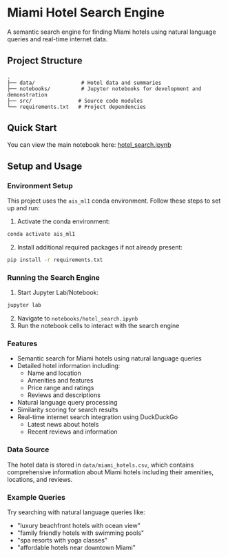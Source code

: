 # Miami Hotel Search Engine

A semantic search engine for finding Miami hotels using natural language queries and real-time internet data.

## Project Structure
```
.
├── data/               # Hotel data and summaries
├── notebooks/          # Jupyter notebooks for development and demonstration
├── src/               # Source code modules
└── requirements.txt   # Project dependencies
```

## Quick Start

You can view the main notebook here: [hotel_search.ipynb](notebooks/hotel_search.ipynb)

## Setup and Usage

### Environment Setup

This project uses the `ais_ml1` conda environment. Follow these steps to set up and run:

1. Activate the conda environment:
```bash
conda activate ais_ml1
```

2. Install additional required packages if not already present:
```bash
pip install -r requirements.txt
```

### Running the Search Engine

1. Start Jupyter Lab/Notebook:
```bash
jupyter lab
```

2. Navigate to `notebooks/hotel_search.ipynb`
3. Run the notebook cells to interact with the search engine

### Features

- Semantic search for Miami hotels using natural language queries
- Detailed hotel information including:
  - Name and location
  - Amenities and features
  - Price range and ratings
  - Reviews and descriptions
- Natural language query processing
- Similarity scoring for search results
- Real-time internet search integration using DuckDuckGo
  - Latest news about hotels
  - Recent reviews and information

### Data Source

The hotel data is stored in `data/miami_hotels.csv`, which contains comprehensive information about Miami hotels including their amenities, locations, and reviews.

### Example Queries

Try searching with natural language queries like:
- "luxury beachfront hotels with ocean view"
- "family friendly hotels with swimming pools"
- "spa resorts with yoga classes"
- "affordable hotels near downtown Miami"
